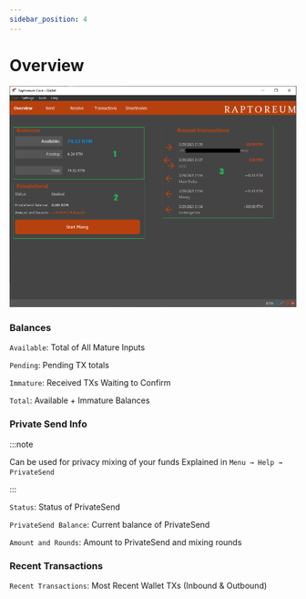 ```yaml
---
sidebar_position: 4
---
```


# Overview

![Syncing Bar](./assets/overview.png)

### Balances
`Available`:  Total of All Mature Inputs

`Pending`: Pending TX totals

`Immature`: Received TXs Waiting to Confirm

`Total`: Available + Immature Balances

### Private Send Info

:::note

Can be used for privacy mixing of your funds Explained in `Menu → Help → PrivateSend`

:::

`Status`: Status of PrivateSend

`PrivateSend Balance`: Current balance of PrivateSend

`Amount and Rounds`: Amount to PrivateSend and mixing rounds

### Recent Transactions

`Recent Transactions`: Most Recent Wallet TXs (Inbound & Outbound)